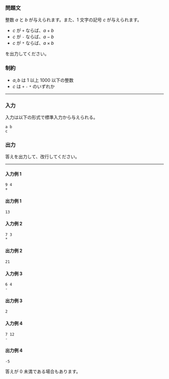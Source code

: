 ### 問題文

整数 $a$ と $b$ が与えられます。また、$1$ 文字の記号 $c$ が与えられます。

- $c$ が `+` ならば、$a+b$
- $c$ が `-` ならば、$a-b$
- $c$ が `*` ならば、$a \times b$

を出力してください。

### 制約

- $a, b$ は $1$ 以上 $1000$ 以下の整数
- $c$ は `+` `-` `*` のいずれか

---

### 入力

入力は以下の形式で標準入力から与えられる。

```
a b
c
```

### 出力

答えを出力して、改行してください。

---

#### 入力例 1

```
9 4
+
```

#### 出力例 1

```
13
```

#### 入力例 2

```
7 3
*
```

#### 出力例 2

```
21
```

#### 入力例 3

```
6 4
-
```

#### 出力例 3

```
2
```

#### 入力例 4

```
7 12
-
```

#### 出力例 4

```
-5
```

答えが $0$ 未満である場合もあります。
